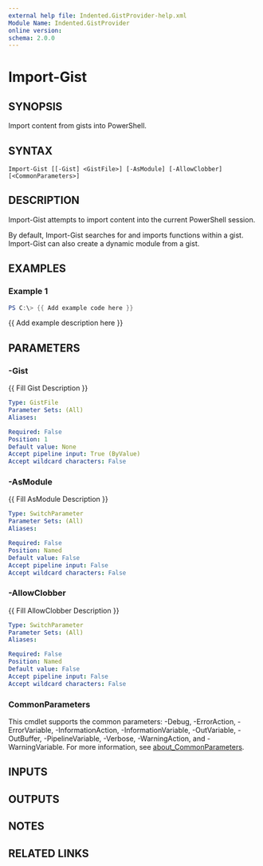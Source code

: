 ```yaml
---
external help file: Indented.GistProvider-help.xml
Module Name: Indented.GistProvider
online version:
schema: 2.0.0
---
```


# Import-Gist

## SYNOPSIS
Import content from gists into PowerShell.

## SYNTAX

```
Import-Gist [[-Gist] <GistFile>] [-AsModule] [-AllowClobber] [<CommonParameters>]
```

## DESCRIPTION
Import-Gist attempts to import content into the current PowerShell session.

By default, Import-Gist searches for and imports functions within a gist.
Import-Gist can also
create a dynamic module from a gist.

## EXAMPLES

### Example 1
```powershell
PS C:\> {{ Add example code here }}
```

{{ Add example description here }}

## PARAMETERS

### -Gist
{{ Fill Gist Description }}

```yaml
Type: GistFile
Parameter Sets: (All)
Aliases:

Required: False
Position: 1
Default value: None
Accept pipeline input: True (ByValue)
Accept wildcard characters: False
```

### -AsModule
{{ Fill AsModule Description }}

```yaml
Type: SwitchParameter
Parameter Sets: (All)
Aliases:

Required: False
Position: Named
Default value: False
Accept pipeline input: False
Accept wildcard characters: False
```

### -AllowClobber
{{ Fill AllowClobber Description }}

```yaml
Type: SwitchParameter
Parameter Sets: (All)
Aliases:

Required: False
Position: Named
Default value: False
Accept pipeline input: False
Accept wildcard characters: False
```

### CommonParameters
This cmdlet supports the common parameters: -Debug, -ErrorAction, -ErrorVariable, -InformationAction, -InformationVariable, -OutVariable, -OutBuffer, -PipelineVariable, -Verbose, -WarningAction, and -WarningVariable. For more information, see [about_CommonParameters](http://go.microsoft.com/fwlink/?LinkID=113216).

## INPUTS

## OUTPUTS

## NOTES

## RELATED LINKS
